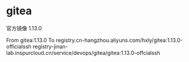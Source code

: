 # gitea
官方镜像 1.13.0

From gitea:1.13.0
To   registry.cn-hangzhou.aliyuns.com/hxly/gitea:1.13.0-officialssh
      registry-jinan-lab.inspurcloud.cn/service/devops/gitea/gitea:1.13.0-offcialssh
